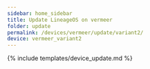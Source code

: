 ```yaml
---
sidebar: home_sidebar
title: Update LineageOS on vermeer
folder: update
permalink: /devices/vermeer/update/variant2/
device: vermeer_variant2
---
```

{% include templates/device_update.md %}
